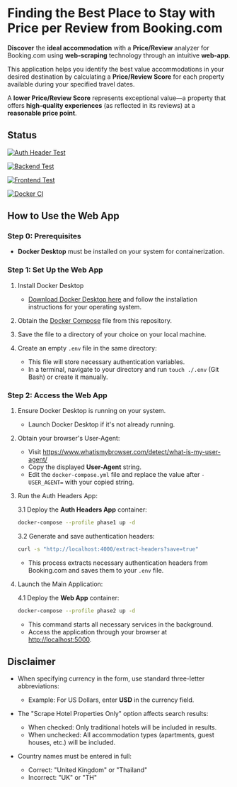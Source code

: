 # Finding the Best Place to Stay with Price per Review from Booking.com

**Discover** the **ideal accommodation** with a **Price/Review** analyzer for Booking.com using **web-scraping** technology through an intuitive **web-app**.

This application helps you identify the best value accommodations in your desired destination by calculating a **Price/Review Score** for each property available during your specified travel dates.

A **lower Price/Review Score** represents exceptional value—a property that offers **high-quality experiences** (as reflected in its reviews) at a **reasonable price point**.

## Status

[![Auth Header Test](https://github.com/sakan811/Find-the-Best-Place-to-Stay-with-Price-per-Review/actions/workflows/auth-header-test.yml/badge.svg)](https://github.com/sakan811/Find-the-Best-Place-to-Stay-with-Price-per-Review/actions/workflows/auth-header-test.yml)

[![Backend Test](https://github.com/sakan811/Find-the-Best-Place-to-Stay-with-Price-per-Review/actions/workflows/backend-test.yml/badge.svg)](https://github.com/sakan811/Find-the-Best-Place-to-Stay-with-Price-per-Review/actions/workflows/backend-test.yml)

[![Frontend Test](https://github.com/sakan811/Find-the-Best-Place-to-Stay-with-Price-per-Review/actions/workflows/frontend-test.yml/badge.svg)](https://github.com/sakan811/Find-the-Best-Place-to-Stay-with-Price-per-Review/actions/workflows/frontend-test.yml)

[![Docker CI](https://github.com/sakan811/Find-the-Best-Place-to-Stay-with-Price-per-Review/actions/workflows/docker-ci.yml/badge.svg)](https://github.com/sakan811/Find-the-Best-Place-to-Stay-with-Price-per-Review/actions/workflows/docker-ci.yml)

## How to Use the Web App

### Step 0: Prerequisites

- **Docker Desktop** must be installed on your system for containerization.

### Step 1: Set Up the Web App

1. Install Docker Desktop
   - [Download Docker Desktop here](https://www.docker.com/products/docker-desktop) and follow the installation instructions for your operating system.

2. Obtain the [Docker Compose](./docker-compose.yml) file from this repository.

3. Save the file to a directory of your choice on your local machine.

4. Create an empty `.env` file in the same directory:
   - This file will store necessary authentication variables.
   - In a terminal, navigate to your directory and run `touch ./.env` (Git Bash) or create it manually.

### Step 2: Access the Web App

1. Ensure Docker Desktop is running on your system.
   - Launch Docker Desktop if it's not already running.

2. Obtain your browser's User-Agent:
   - Visit <https://www.whatismybrowser.com/detect/what-is-my-user-agent/>
   - Copy the displayed **User-Agent** string.
   - Edit the `docker-compose.yml` file and replace the value after `- USER_AGENT=` with your copied string.

3. Run the Auth Headers App:

   3.1 Deploy the **Auth Headers App** container:

      ```bash
      docker-compose --profile phase1 up -d
      ```

   3.2 Generate and save authentication headers:

      ```bash
      curl -s "http://localhost:4000/extract-headers?save=true"
      ```

      - This process extracts necessary authentication headers from Booking.com and saves them to your `.env` file.

4. Launch the Main Application:

   4.1 Deploy the **Web App** container:

      ```bash
      docker-compose --profile phase2 up -d
      ```

      - This command starts all necessary services in the background.
      - Access the application through your browser at <http://localhost:5000>.

## Disclaimer

- When specifying currency in the form, use standard three-letter abbreviations:
  - Example: For US Dollars, enter **USD** in the currency field.

- The "Scrape Hotel Properties Only" option affects search results:
  - When checked: Only traditional hotels will be included in results.
  - When unchecked: All accommodation types (apartments, guest houses, etc.) will be included.

- Country names must be entered in full:
  - Correct: "United Kingdom" or "Thailand"
  - Incorrect: "UK" or "TH"
